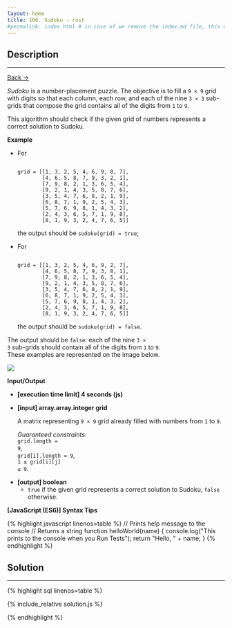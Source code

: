 ```yaml
---
layout: home
title: 106. Sudoku - rust
#permalink: index.html # in case of we remove the index.md file, this doc will be the index page
---
```


<div class="row">
<div class="columnStmt" markdown="1">

## Description

---

[Back -> ](../README.md)

_Sudoku_ is a number-placement puzzle. The objective is to fill a <code>9 × 9</code> grid with digits so that each column, each row, and each of the nine <code>3 × 3</code> sub-grids that compose the grid contains all of the digits from <code>1</code> to <code>9</code>.

This algorithm should check if the given grid of numbers represents a correct solution to Sudoku.

**Example**

- For

  <code type='preformat'>
  grid = [[1, 3, 2, 5, 4, 6, 9, 8, 7],
          [4, 6, 5, 8, 7, 9, 3, 2, 1],
          [7, 9, 8, 2, 1, 3, 6, 5, 4],
          [9, 2, 1, 4, 3, 5, 8, 7, 6],
          [3, 5, 4, 7, 6, 8, 2, 1, 9],
          [6, 8, 7, 1, 9, 2, 5, 4, 3],
          [5, 7, 6, 9, 8, 1, 4, 3, 2],
          [2, 4, 3, 6, 5, 7, 1, 9, 8],
          [8, 1, 9, 3, 2, 4, 7, 6, 5]]
  </code>

  the output should be <code>sudoku(grid) = true</code>;

- For

  <code type='preformat'>
  grid = [[1, 3, 2, 5, 4, 6, 9, 2, 7],
          [4, 6, 5, 8, 7, 9, 3, 8, 1],
          [7, 9, 8, 2, 1, 3, 6, 5, 4],
          [9, 2, 1, 4, 3, 5, 8, 7, 6],
          [3, 5, 4, 7, 6, 8, 2, 1, 9],
          [6, 8, 7, 1, 9, 2, 5, 4, 3],
          [5, 7, 6, 9, 8, 1, 4, 3, 2],
          [2, 4, 3, 6, 5, 7, 1, 9, 8],
          [8, 1, 9, 3, 2, 4, 7, 6, 5]]
  </code>

  the output should be <code>sudoku(grid) = false</code>.

The output should be <code>false</code>: each of the nine <code>3 × 3</code> sub-grids should contain all of the digits from <code>1</code> to <code>9</code>.<br>
These examples are represented on the image below.

![](./images/example.png)

**Input/Output**

- **[execution time limit] 4 seconds (js)**

- **[input] array.array.integer grid**

  A matrix representing <code>9 × 9</code> grid already filled with numbers from <code>1</code> to <code>9</code>.<br>

  _Guaranteed constraints:_<br>
  <code>grid.length = 9</code>,<br> <code>grid[i].length = 9</code>,<br> <code>1 ≤ grid[i][j] ≤ 9</code>.

* **[output] boolean**
  - <code>true</code> if the given grid represents a correct solution to Sudoku, <code>false</code> otherwise.

**[JavaScript (ES6)] Syntax Tips**

{% highlight javascript linenos=table %}
// Prints help message to the console
// Returns a string
function helloWorld(name) {
console.log("This prints to the console when you Run Tests");
return "Hello, " + name;
}
{% endhighlight %}

</div>
<div class="columnSol" markdown="1">

## Solution

---

{% highlight sql linenos=table %}

{% include_relative solution.js %}

{% endhighlight %}

</div>
</div>
